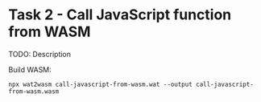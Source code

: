 # Task 2 - Call JavaScript function from WASM

TODO: Description


Build WASM:
```
npx wat2wasm call-javascript-from-wasm.wat --output call-javascript-from-wasm.wasm
```

